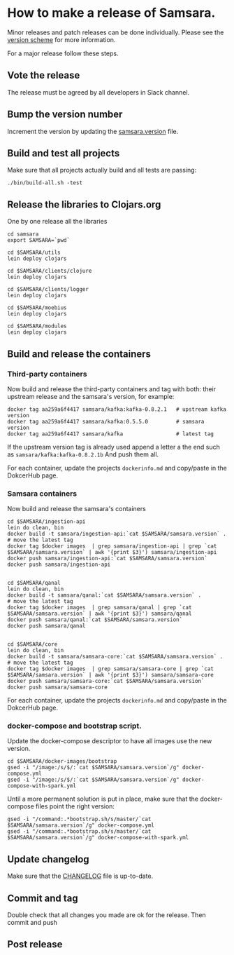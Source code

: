 # How to make a release of Samsara.

Minor releases and patch releases can be done individually. Please see
the [version scheme](/VERSIONS.md) for more information.

For a major release follow these steps.

## Vote the release
The release must be agreed by all developers in Slack channel.

## Bump the version number
Increment the version by updating the [samsara.version](/samsara.version) file.


## Build and test all projects
Make sure that all projects actually build and all tests are passing:

    ./bin/build-all.sh -test


## Release the libraries to Clojars.org

One by one release all the libraries

    cd samsara
    export SAMSARA=`pwd`

    cd $SAMSARA/utils
    lein deploy clojars

    cd $SAMSARA/clients/clojure
    lein deploy clojars

    cd $SAMSARA/clients/logger
    lein deploy clojars

    cd $SAMSARA/moebius
    lein deploy clojars

    cd $SAMSARA/modules
    lein deploy clojars


## Build and release the containers

### Third-party containers

Now build and release the third-party containers and tag with both:
their upstream release and the samsara's version, for example:

    docker tag aa259a6f4417 samsara/kafka:kafka-0.8.2.1   # upstream kafka version
    docker tag aa259a6f4417 samsara/kafka:0.5.5.0         # samsara version
    docker tag aa259a6f4417 samsara/kafka                 # latest tag

If the upstream version tag is already used append a letter a the end
such as `samsara/kafka:kafka-0.8.2.1b` And push them all.

For each container, update the projects `dockerinfo.md` and copy/paste
in the DokcerHub page.

### Samsara containers

Now build and release the samsara's containers

    cd $SAMSARA/ingestion-api
    lein do clean, bin
    docker build -t samsara/ingestion-api:`cat $SAMSARA/samsara.version` .
    # move the latest tag
    docker tag $docker images  | grep samsara/ingestion-api | grep `cat $SAMSARA/samsara.version` | awk '{print $3}') samsara/ingestion-api
    docker push samsara/ingestion-api:`cat $SAMSARA/samsara.version`
    docker push samsara/ingestion-api


    cd $SAMSARA/qanal
    lein do clean, bin
    docker build -t samsara/qanal:`cat $SAMSARA/samsara.version` .
    # move the latest tag
    docker tag $docker images  | grep samsara/qanal | grep `cat $SAMSARA/samsara.version` | awk '{print $3}') samsara/qanal
    docker push samsara/qanal:`cat $SAMSARA/samsara.version`
    docker push samsara/qanal


    cd $SAMSARA/core
    lein do clean, bin
    docker build -t samsara/samsara-core:`cat $SAMSARA/samsara.version` .
    # move the latest tag
    docker tag $docker images  | grep samsara/samsara-core | grep `cat $SAMSARA/samsara.version` | awk '{print $3}') samsara/samsara-core
    docker push samsara/samsara-core:`cat $SAMSARA/samsara.version`
    docker push samsara/samsara-core


For each container, update the projects `dockerinfo.md` and copy/paste
in the DokcerHub page.

### docker-compose and bootstrap script.

Update the docker-compose descriptor to have all images use the new version.

    cd $SAMSARA/docker-images/bootstrap
    gsed -i "/image:/s/$/:`cat $SAMSARA/samsara.version`/g" docker-compose.yml
    gsed -i "/image:/s/$/:`cat $SAMSARA/samsara.version`/g" docker-compose-with-spark.yml

Until a more permanent solution is put in place, make sure that the docker-compose
files point the right version:


    gsed -i "/command:.*bootstrap.sh/s/master/`cat $SAMSARA/samsara.version`/g" docker-compose.yml
    gsed -i "/command:.*bootstrap.sh/s/master/`cat $SAMSARA/samsara.version`/g" docker-compose-with-spark.yml

## Update changelog

Make sure that the [CHANGELOG](/changelog.md) file is up-to-date.

## Commit and tag

Double check that all changes you made are ok for the release. Then commit and push

## Post release
